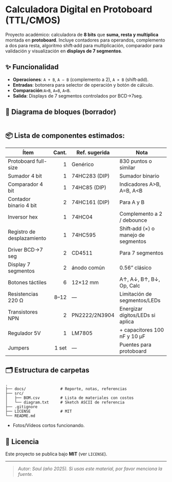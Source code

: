 # Calculadora Digital en Protoboard (TTL/CMOS)

Proyecto académico: calculadora de **8 bits** que **suma, resta y multiplica** montada en **protoboard**. Incluye contadores para operandos, complemento a dos para resta, algoritmo shift‑add para multiplicación, comparador para validación y visualización en **displays de 7 segmentos**.

## ✨ Funcionalidad
- **Operaciones**: `A + B`, `A − B` (complemento a 2), `A × B` (shift‑add).
- **Entradas**: botonera para selector de operación y botón de cálculo.
- **Comparación**:`A>B`, `A=B`, `A<B`.
- **Salida**: Displays de 7 segmentos controlados por BCD→7seg.

## 🧱 Diagrama de bloques (borrador)
```

```

## 📦 Lista de componentes estimados:


| Ítem | Cant. | Ref. sugerida | Nota |
|---|---:|---|---|
| Protoboard full-size | 1 | Genérico | 830 puntos o similar |
| Sumador 4 bit | 1 | 74HC283 (DIP) | Sumador binario |
| Comparador 4 bit | 1 | 74HC85 (DIP) | Indicadores A>B, A=B, A<B |
| Contador binario 4 bit | 2 | 74HC161 (DIP) | Para A y B |
| Inversor hex | 1 | 74HC04 | Complemento a 2 / debounce |
| Registro de desplazamiento | 1 | 74HC595 | Shift‑add (×) o manejo de segmentos |
| Driver BCD→7 seg | 2 | CD4511 | Para 7 segmentos |
| Display 7 segmentos | 2 | ánodo común | 0.56” clásico |
| Botones táctiles | 6 | 12×12 mm | A↑, A↓, B↑, B↓, Op, Calc |
| Resistencias 220 Ω | 8–12 | — | Limitación de segmentos/LEDs |
| Transistores NPN | 2 | PN2222/2N3904 | Energizar dígitos/LEDs si aplica |
| Regulador 5V | 1 | LM7805 | + capacitores 100 nF y 10 µF |
| Jumpers | 1 set | — | Puentes para protoboard |



## 🗂️ Estructura de carpetas
```
.
├── docs/               # Reporte, notas, referencias
├── src/
│   ├── BOM.csv         # Lista de materiales con costos
│   └── diagram.txt     # Sketch ASCII de referencia
├── .gitignore
├── LICENSE             # MIT 
└── README.md
```

- Fotos/Vídeos cortos funcionando.

## 📄 Licencia
Este proyecto se publica bajo **MIT** (ver `LICENSE`).

---

> _Autor: Saul (año 2025). Si usas este material, por favor menciona la fuente._
